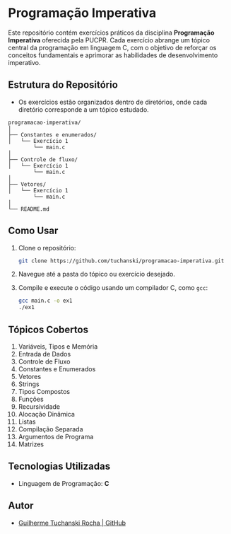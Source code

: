 
# Programação Imperativa

Este repositório contém exercícios práticos da disciplina **Programação Imperativa** oferecida pela PUCPR. Cada exercício abrange um tópico central da programação em linguagem C, com o objetivo de reforçar os conceitos fundamentais e aprimorar as habilidades de desenvolvimento imperativo.

## Estrutura do Repositório

- Os exercícios estão organizados dentro de diretórios, onde cada diretório corresponde a um tópico estudado.

```plaintext
programacao-imperativa/
│
├── Constantes e enumerados/
│   └── Exercício 1
        └── main.c
│
├── Controle de fluxo/
│   └── Exercício 1
        └── main.c
│
├── Vetores/
│   └── Exercício 1
        └── main.c
│
└── README.md
```

## Como Usar

1. Clone o repositório:

   ```bash
   git clone https://github.com/tuchanski/programacao-imperativa.git
   ```

2. Navegue até a pasta do tópico ou exercício desejado.
3. Compile e execute o código usando um compilador C, como `gcc`:

   ```bash
   gcc main.c -o ex1
   ./ex1
   ```

## Tópicos Cobertos

1. Variáveis, Tipos e Memória
2. Entrada de Dados
3. Controle de Fluxo
4. Constantes e Enumerados
5. Vetores
6. Strings
7. Tipos Compostos
8. Funções
9. Recursividade
10. Alocação Dinâmica
11. Listas
12. Compilação Separada
13. Argumentos de Programa
14. Matrizes

## Tecnologias Utilizadas

- Linguagem de Programação: **C**

## Autor

- [Guilherme Tuchanski Rocha | GitHub](https://github.com/tuchanski)
